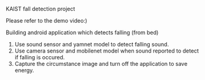 KAIST fall detection project

Please refer to the demo video:)

Building android application which detects falling (from bed)
1. Use sound sensor and yamnet model to detect falling sound.
2. Use camera sensor and mobilenet model when sound reported to detect if falling is occured.
3. Capture the circumstance image and turn off the application to save energy.
